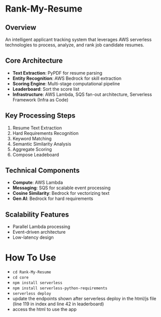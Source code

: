 # Rank-My-Resume

## Overview
An intelligent applicant tracking system that leverages AWS serverless technologies to process, analyze, and rank job candidate resumes.

## Core Architecture
- **Text Extraction**: PyPDF for resume parsing
- **Entity Recognition**: AWS Bedrock for skill extraction
- **Scoring Engine**: Multi-stage computational pipeline
- **Leaderboard**: Sort the score list
- **Infrastructure**: AWS Lambda, SQS fan-out architecture, Serverless Framework (Infra as Code)

## Key Processing Steps
1. Resume Text Extraction
2. Hard Requirements Recognition
3. Keyword Matching
4. Semantic Similarity Analysis
5. Aggregate Scoring
6. Compose Leadeboard

## Technical Components
- **Compute**: AWS Lambda
- **Messaging**: SQS for scalable event processing
- **Cosine Similarity**: Bedrock for vectorizing text
- **Gen AI**: Bedrock for hard requirements

## Scalability Features
- Parallel Lambda processing
- Event-driven architecture
- Low-latency design

# How To Use
- `cd Rank-My-Resume`
- `cd core`
- `npm install serverless`
- `npm install serverless-python-requirements`
- `serverless deploy`
- update the endpoints shown after serverless deploy in the html/js file (line 119 in index and line 42 in leaderboard)
- access the html to use the app
